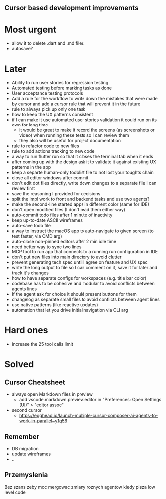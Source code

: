 
## Cursor based development improvements

# Most urgent
- allow it to delete .dart and .md files
- autosave?

# Later
- Ability to run user stories for regression testing
- Automated testing before marking tasks as done
- User acceptance testing protocols
- Add a rule for the workflow to write down the mistakes that were made by cursor and add a cursor rule that will prevent it in the future
- rule to always pick up only one task
- how to keep the UX patterns consistent
- if I can make it use automated user stories validation it could run on its own for long time
  - it would be great to make it record the screens (as screenshots or video) when running these tests so I can review them
  - they also will be useful for project documentation
- rule to refactor code to new files
- rule to add actions tracking to new code
- a way to run flutter run so that it closes the terminal tab when it ends
- after coming up with the design ask it to validate it against existing UX patterns in the app
- keep a separte human-only todolist file to not lost your toughts chain
- close all editor windows after commit
- don't edit dot files directly, write down changes to a separate file I can review first
- save the reasoning I provided for decisions
- split the impl work to front and backend tasks and use two agents?
- make the second-line started apps in different color (same for IDE)
- don't open modified files (I don't read them either way)
- auto-commit todo files after 1 minute of inactivity
- keep up-to-date ASCII wireframes
- auto-save todo file 
- a way to instruct the macOS app to auto-navigate to given screen (to test faster, via CMD arg)
- auto-close non-pinned editors after 2 min idle time
- need better way to sync two lines
- MCP tool to run app that connects to a running run configuration in IDE
- don't put new files into main directory to avoid clutter
- prevent generating tech spec until I agree on feature and UX spec
- write the long output to file so I can comment on it, save it for later and track it's changes
- how to have separate configs for workspaces (e.g. title bar color)
- codebase has to be cohesive and modular to avoid conflicts between agents lines
- If the agent ask for choice it should present buttons for them
- changelog as separate small files to avoid conflicts between agent lines
- use native patterns (like reactive updates)
- automation that let you drive initial navigation via CLI arg

# Hard ones
- increase the 25 tool calls limit

# Solved

## Cursor Cheatsheet
- always open Markdown files in preview
  - add vscode.markdown.preview.editor in "Preferences: Open Settings (UI)" > "editor assoc"
- second cursor
  - https://egghead.io/launch-multiple-cursor-composer-ai-agents-to-work-in-parallel~y1q56

## Remember
- DB migration
- update wireframes
- ..

## Przemyslenia
Bez szans zeby moc mergowac zmiany roznych agentow kiedy pisza low level code